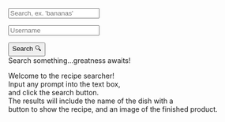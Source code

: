 <form>
<input id = "query" class = "input" placeholder="Search, ex. 'bananas' ">
</form>
<form>
<input id = "userQuery" class = "input" placeholder="Username">
</form>
<link rel="stylesheet" href="/frontcasts/assets/css/style.css">
 <!--This stylesheet was worked on by myself and my group mates.-->
<button class = "submit" onclick = "search()">Search 🔍</button>
<div id = "recipediv">Search something...greatness awaits!</div>
<div class="info-container">
<div class="info">
<p id="info" class="info-text">Welcome to the recipe searcher!
<br>Input any prompt into the text box,
<br>and click the search button.
<br>The results will include the name of the dish with a 
<br>button to show the recipe, and an image of the finished product.
<br></p>
</div>
</div>
<div id = "instructions" class = "instructions"></div>

<script>
        const api_key = "272127c95c2e49f59530b1acb1b5de6c";
        const options = {
            method: 'GET',
            headers: {
                'Content-Type': 'application/json;charset=utf-8',
            },
        };

        function search() {
            document.querySelector(".info").style.display = "none";
            const query = document.getElementById("query").value;
            const search_api_url = `https://api.spoonacular.com/recipes/complexSearch?apiKey=${api_key}&query=${query}`;
            fetch(search_api_url, options)
                .then(response => response.json())
                .then(data => {
                    displayRecipes(data.results);
                })
                .catch(error => {
                    console.error(error);
                });
        }
        let currentPage = 1;
        const recipesPerPage = 2;
        function star(id, starCount, uid) {
            const log_api_url = "{{site.backendurl}}/api/users/recipe";
            const data = {
                id: id,
                starCount: starCount,
                uid: uid,
            };
            const options = {
                method: 'POST',
                headers: {
                    'Content-Type': 'application/json;charset=utf-8',
                },
                body: JSON.stringify(data),
                credentials: 'include'
            };
            console.log(JSON.stringify(data))
            console.log(data)
            fetch(log_api_url, options)
                .then(response => response.json())
                .then(data => {
                    console.log(data);
                })
                .catch(error => {
                    console.error(error);
                });
        }

        function fetchinfo(id) {
            const recipeList = document.getElementById("recipediv");
            if (recipeList.innerHTML != "") {
                recipeList.innerHTML = "";
            }
            const info_api_url = `https://api.spoonacular.com/recipes/${id}/information?apiKey=${api_key}`;
            fetch(info_api_url, options)
                .then(response => response.json())
                .then(data => {
                    recipeList.innerHTML += "<strong>Ingredients for " + data.title + "</strong><br><br><ul>";
                    data.extendedIngredients.forEach(ing => {
                        recipeList.innerHTML += "<li>" + ing.name + "</li>";
                    });
                    recipeList.innerHTML += "<br></ul>";
                    recipeList.innerHTML += "<strong>Instructions for " + data.title + "</strong><br><br><ul>";
                    recipeList.innerHTML += "<ul><li>" + data.instructions + "</li></ul>";
                    recipeList.innerHTML += "<br></ul>";
                });
        }

        function displayRecipes(recipes) {
            const uid = document.getElementById("userQuery").value;
            const recipeList = document.getElementById("recipediv");
            recipeList.innerHTML = "";
            const startIndex = (currentPage - 1) * recipesPerPage;
            const endIndex = startIndex + recipesPerPage;
            const recipesToShow = recipes.slice(startIndex, endIndex);
            recipesToShow.forEach(recipe => {
                const recipeDiv = document.createElement("div");
                const image = document.createElement("img");
                recipeDiv.classList.add("recipe");
                image.src = recipe.image;
                image.alt = recipe.title;
                image.setAttribute('draggable', false);
                const titleLink = document.createElement("button");
                titleLink.addEventListener('click', () => {
                    fetchinfo(recipe.id);
                });
                const starDiv = document.createElement("div");
                for (let i = 1; i <= 5; i++) {
                    const starButton = document.createElement("button");
                    starButton.textContent = "⭐";
                    starButton.addEventListener('click', () => {
                        star(recipe.id, i, uid);
                    });
                    starDiv.appendChild(starButton);
                }
                titleLink.textContent = recipe.title;
                const title = document.createElement("h3");
                title.appendChild(titleLink);
                recipeDiv.appendChild(title);
                recipeDiv.appendChild(image);
                recipeDiv.appendChild(starDiv);
                recipeList.appendChild(recipeDiv);
            });

            const totalPages = Math.ceil(recipes.length / recipesPerPage);
            const pageDiv = document.createElement("div");
            pageDiv.classList.add("page");
            const prevButton = document.createElement("button");
            prevButton.textContent = "<<";
            prevButton.addEventListener("click", () => {
                if (currentPage > 1) {
                    currentPage--;
                    displayRecipes(recipes);
                }
            });
            pageDiv.appendChild(prevButton);
            const nextButton = document.createElement("button");
            nextButton.textContent = ">>";
            nextButton.addEventListener("click", () => {
                if (currentPage < totalPages) {
                    currentPage++;
                    displayRecipes(recipes);
                } else {
                    window.alert("There are no more pages to show.");
                }
            });
            pageDiv.appendChild(nextButton);
            recipeList.appendChild(pageDiv);
        }
    </script>